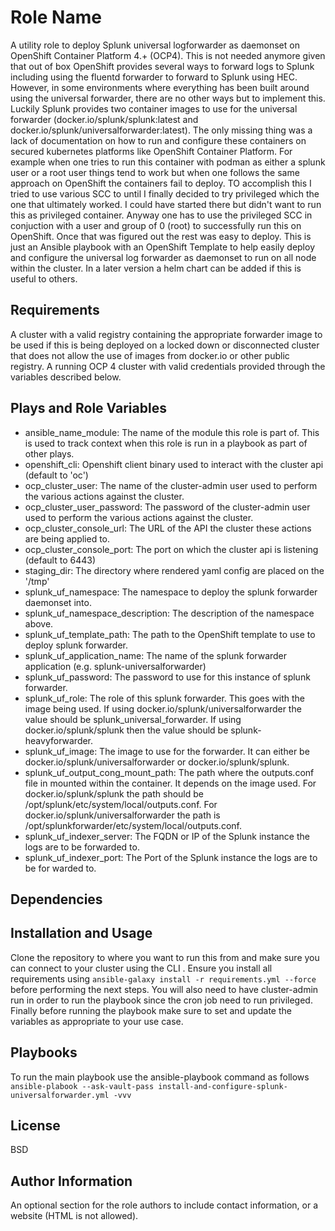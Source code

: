 Role Name
=========

A utility role to deploy Splunk universal logforwarder as daemonset on OpenShift Container Platform 4.+ (OCP4).
This is not needed anymore given that out of box OpenShift provides several ways to forward logs to Splunk including using the fluentd forwarder to forward to Splunk using HEC. 
However, in some environments where everything has been built around using the universal forwarder, there are no other ways but to implement this. Luckily Splunk provides two container images to use for the universal forwarder (docker.io/splunk/splunk:latest and docker.io/splunk/universalforwarder:latest). The only missing thing was a lack of documentation on how to run and configure these containers on secured kubernetes platforms like OpenShift Container Platform. For example when one tries to run this container with podman as either a splunk user or a root user things tend to work but when one follows the same approach on OpenShift the containers fail to deploy. TO accomplish this I tried to use various SCC to until I finally decided to try privileged which the one that ultimately worked. I could have started there but didn't want to run this as privileged container. Anyway one has to use the privileged SCC in conjuction with a user and group of 0 (root) to successfully run this on OpenShift. Once that was figured out the rest was easy to deploy. 
This is just an Ansible playbook with an OpenShift Template to help easily deploy and configure the universal log forwarder as daemonset to run on all node within the cluster. 
In a later version a helm chart can be added if this is useful to others. 


Requirements
------------
A cluster with a valid registry containing  the appropriate forwarder image to be used if this is being deployed on a locked down or disconnected cluster that does not allow the use of images from docker.io or other public registry.
A running OCP 4 cluster with valid credentials provided through the variables described below.


Plays and Role Variables
------------------------

- ansible_name_module: The name of the module this role is part of. This is used to track context when this role is run in a playbook as part of other plays.  
- openshift_cli: Openshift client binary used to interact with the cluster api (default to 'oc')
- ocp_cluster_user: The name of the cluster-admin user used to perform the various actions against the cluster.
- ocp_cluster_user_password: The password of the cluster-admin user used to perform the various actions against the cluster.
- ocp_cluster_console_url: The URL of the API the cluster these actions are being applied to.
- ocp_cluster_console_port: The port on which the cluster api is listening (default to 6443)
- staging_dir: The directory where rendered yaml config are placed on the '/tmp'
- splunk_uf_namespace: The namespace to deploy the splunk forwarder daemonset into.
- splunk_uf_namespace_description: The description of the namespace above.
- splunk_uf_template_path: The path to the OpenShift template to use to deploy splunk forwarder.
- splunk_uf_application_name: The name of the splunk forwarder application (e.g. splunk-universalforwarder)
- splunk_uf_password: The password to use for this instance of splunk forwarder.
- splunk_uf_role: The role of this splunk forwarder. This goes with the image being used. If using docker.io/splunk/universalforwarder the value should be splunk_universal_forwarder. If using docker.io/splunk/splunk then the value should be splunk-heavyforwarder.
- splunk_uf_image: The image to use for the forwarder. It can either be docker.io/splunk/universalforwarder or docker.io/splunk/splunk.
- splunk_uf_output_cong_mount_path: The path where the outputs.conf file in mounted within the container. It depends on the image used. For docker.io/splunk/splunk the path should be /opt/splunk/etc/system/local/outputs.conf. For docker.io/splunk/universalforwarder the path is /opt/splunkforwarder/etc/system/local/outputs.conf.
- splunk_uf_indexer_server: The FQDN or IP of the Splunk instance the logs are to be forwarded to.
- splunk_uf_indexer_port: The Port of the Splunk instance the logs are to be for
warded to.

Dependencies
------------


Installation and Usage
-----------------------
Clone the repository to where you want to run this from and make sure you can connect to your cluster using the CLI .
Ensure you install all requirements using `ansible-galaxy install -r requirements.yml --force` before performing the next steps.
You will also need to have cluster-admin run in order to run the playbook since the cron job need to run privileged.
Finally before running the playbook make sure to set and update the variables as appropriate to your use case.

Playbooks
---------
To run the main playbook use the ansible-playbook command as follows
`ansible-plabook --ask-vault-pass install-and-configure-splunk-universalforwarder.yml -vvv`


License
-------

BSD

Author Information
------------------

An optional section for the role authors to include contact information, or a website (HTML is not allowed).
